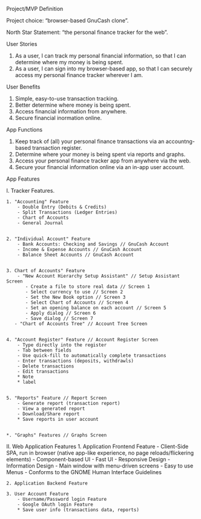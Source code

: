 Project/MVP Definition



Project choice: “browser-based GnuCash clone”.



North Star Statement: “the personal finance tracker for the web”.



User Stories
1. As a user, I can track my personal financial information, so that I can determine where my money is being spent.
2. As a user, I can sign into my browser-based app, so that I can securely access my personal finance tracker wherever I am.



User Benefits
1. Simple, easy-to-use transaction tracking.
2. Better determine where money is being spent.
3. Access financial information from anywhere.
4. Secure financial inormation online. 



App Functions
1. Keep track of (all) your personal finance transactions via an accountng-based transaction register.
2. Determine where your money is being spent via reports and graphs.
3. Access your personal finance tracker app from anywhere via the web.
4. Secure your financial information online via an in-app user account.



App Features
           
I. Tracker Features.

    1. "Accounting" Feature
        - Double Entry (Debits & Credits)
        - Split Transactions (Ledger Entries)
        - Chart of Accounts
        - General Journal
        
        
    2. "Individual Account" Feature
        - Bank Accounts: Checking and Savings // GnuCash Account
        - Income & Expense Accounts // GnuCash Account
        - Balance Sheet Accounts // GnuCash Account
        
        
    3. Chart of Accounts" Feature 
        - "New Account Hierarchy Setup Assistant" // Setup Assistant Screen
           - Create a file to store real data // Screen 1
           - Select currency to use // Screen 2
           - Set the New Book option // Screen 3
           - Select Chart of Accounts // Screen 4
           - Set an opening balance on each account // Screen 5
           - Apply dialog // Screen 6
           - Save dialog // Screen 7
       - "Chart of Accounts Tree" // Account Tree Screen
       
        
    4. "Account Register" Feature // Account Register Screen
        - Type directly into the register
        - Tab between fields
        - Use quick-fill to automatically complete transactions  
        - Enter transactions (deposits, withdrawls)
        - Delete transactions
        - Edit transactions
        * Note
        * label
        
    
    5. "Reports" Feature // Report Screen
        - Generate report (transaction report)
        - View a generated report
        - Download/Share report
        * Save reports in user account
        
        
    *. "Graphs" Features // Graphs Screen
        
        

II. Web Application Features
    1. Application Frontend Feature
        - Client-Side SPA, run in browser (native app-like experience, no page reloads/flickering elements)
        - Component-based UI
        - Fast UI
        - Responsive Design
        - Information Design
        - Main window with menu-driven screens
        - Easy to use Menus
        - Conforms to the GNOME Human Interface Guidelines
        
    2. Application Backend Feature
    
    3. User Account Feature
        - Username/Password login Feature
        - Google OAuth login Feature
        * Save user info (transactions data, reports)
    
    
